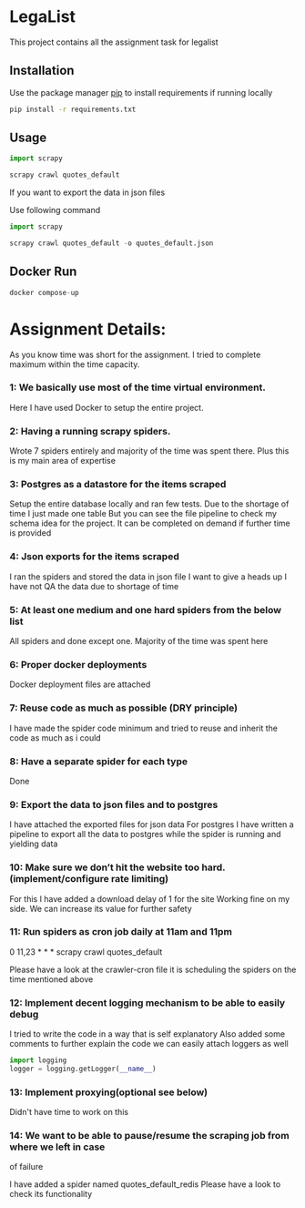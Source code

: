 # LegaList

This project contains all the assignment task for legalist

## Installation

Use the package manager [pip](https://pip.pypa.io/en/stable/) to install requirements 
if running locally

```bash
pip install -r requirements.txt
```

## Usage

```python
import scrapy

scrapy crawl quotes_default

```

If you want to export the data in json files

Use following command

```python
import scrapy

scrapy crawl quotes_default -o quotes_default.json

```

## Docker Run

```python
docker compose-up

```

# Assignment Details:

As you know time was short for the assignment.
I tried to complete maximum within the time capacity.

### 1: We basically use most of the time virtual environment.

Here I have used Docker to setup the entire project.


### 2: Having a running scrapy spiders.

Wrote 7 spiders entirely and majority of the time was spent there.
Plus this is my main area of expertise


### 3: Postgres as a datastore for the items scraped

Setup the entire database locally and ran few tests.
Due to the shortage of time I just made one table
But you can see the file pipeline to check my schema idea
for the project.
It can be completed on demand if further time is provided


### 4: Json exports for the items scraped

I ran the spiders and stored the data in json file
I want to give a heads up I have not QA the data due
to shortage of time


### 5: At least one medium and one hard spiders from the below list

All spiders and done except one.
Majority of the time was spent here


### 6: Proper docker deployments

Docker deployment files are attached


### 7: Reuse code as much as possible (DRY principle)

I have made the spider code minimum and tried to reuse and
inherit the code as much as i could


### 8: Have a separate spider for each type

Done


### 9: Export the data to json files and to postgres

I have attached the exported files for json data
For postgres I have written a pipeline to export all 
the data to postgres while the spider is running
and yielding data


### 10: Make sure we don’t hit the website too hard. (implement/configure rate limiting)

For this I have added a download delay of 1 for the site
Working fine on my side. We can increase its value for further safety 


### 11: Run spiders as cron job daily at 11am and 11pm

0 11,23 * * * scrapy crawl quotes_default

Please have a look at the crawler-cron file
it is scheduling the spiders on the time mentioned above


### 12: Implement decent logging mechanism to be able to easily debug

I tried to write the code in a way that is self explanatory
Also added some comments to further explain the code 
we can easily attach loggers as well

```python
import logging
logger = logging.getLogger(__name__)
```

### 13: Implement proxying(optional see below)

Didn't have time to work on this


### 14: We want to be able to pause/resume the scraping job from where we left in case
of failure

 I have added a spider named quotes_default_redis
 Please have a look to check its functionality

 